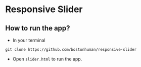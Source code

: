 # Responsive Slider
## How to run the app?
* In your terminal
```
git clone https://github.com/bostonhuman/responsive-slider
```
* Open `slider.html` to run the app.
